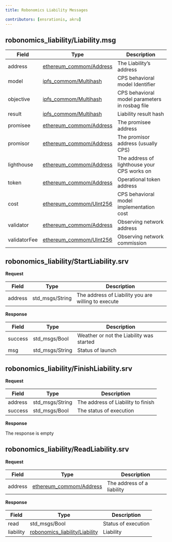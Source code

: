 ```yaml
---
title: Robonomics Liability Messages  

contributors: [ensrationis, akru]
---
```


## robonomics_liability/Liability.msg

| Field        	| Type                                                                         	    | Description                                    	|
|--------------	|-----------------------------------------------------------------------------------|------------------------------------------------	|
| address      	| [ethereum_commom/Address](./ethereum-common-messages#ethereum_commonaddressmsg) 	 | The Liability’s address                        	|
| model        	| [ipfs_commom/Multihash](./ipfs-common-messages#ipfs_commonmultihashmsg)         	 | CPS behavioral model Identifier                	|
| objective    	| [ipfs_commom/Multihash](./ipfs-common-messages#ipfs_commonmultihashmsg)         	 | CPS behavioral model parameters in rosbag file 	|
| result       	| [ipfs_commom/Multihash](./ipfs-common-messages#ipfs_commonmultihashmsg)         	 | Liability result hash                          	|
| promisee     	| [ethereum_commom/Address](./ethereum-common-messages#ethereum_commonaddressmsg) 	 | The promisee address                           	|
| promisor     	| [ethereum_commom/Address](./ethereum-common-messages#ethereum_commonaddressmsg) 	 | The promisor address (usually CPS)             	|
| lighthouse   	| [ethereum_commom/Address](./ethereum-common-messages#ethereum_commonaddressmsg) 	 | The address of lighthouse your CPS works on    	|
| token        	| [ethereum_commom/Address](./ethereum-common-messages#ethereum_commonaddressmsg) 	 | Operational token address                      	|
| cost         	| [ethereum_commom/UInt256](./ethereum-common-messages#ethereum_commonuint256msg) 	 | CPS behavioral model implementation cost       	|
| validator    	| [ethereum_commom/Address](./ethereum-common-messages#ethereum_commonaddressmsg) 	 | Observing network address                      	|
| validatorFee 	| [ethereum_commom/UInt256](./ethereum-common-messages#ethereum_commonuint256msg) 	 | Observing network commission                   	|

## robonomics_liability/StartLiability.srv

**Request**

| Field     | Type              | Description                                           |
|---------  |-----------------  |-----------------------------------------------------  |
| address   | std_msgs/String   | The address of Liability you are willing to execute   |

**Response**

| Field     | Type              | Description                               |
|---------  |-----------------  |------------------------------------------ |
| success   | std_msgs/Bool     | Weather or not the Liability was started  |
| msg       | std_msgs/String   | Status of launch                          |

## robonomics_liability/FinishLiability.srv

**Request**

| Field     | Type              | Description                           |
|---------  |-----------------  |------------------------------------   |
| address   | std_msgs/String   | The address of Liability to finish    |
| success   | std_msgs/Bool     | The status of execution               |

**Response**

The response is empty

## robonomics_liability/ReadLiability.srv

**Request**

| Field     | Type                                                                            | Description                   |
|---------  |---------------------------------------------------------------------------------|----------------------------   |
| address   | [ethereum_commom/Address](./ethereum-common-messages#ethereum_commonaddressmsg) | The address of a liability    |

**Response**

| Field         | Type                                                                  | Description           |
|-----------    |---------------------------------------------------------------------  |---------------------  |
| read          | std_msgs/Bool                                                         | Status of execution   |
| liability     | [robonomics_liability/Liability](#robonomics_liabilityliabilitymsg)   | Liability             |
